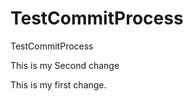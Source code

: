 TestCommitProcess
=================

TestCommitProcess

This is my Second change

This is my first change.
